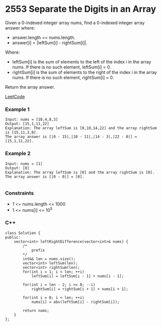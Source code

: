 # 2553 Separate the Digits in an Array

Given a 0-indexed integer array nums, find a 0-indexed integer array answer where:

* answer.length == nums.length.
* answer[i] = |leftSum[i] - rightSum[i]|.

Where:

* leftSum[i] is the sum of elements to the left of the index i in the array nums. If there is no such element, leftSum[i] = 0.
* rightSum[i] is the sum of elements to the right of the index i in the array nums. If there is no such element, rightSum[i] = 0.

Return the array answer.
 
[LeetCode](https://leetcode.cn/problems/left-and-right-sum-differences/)


### Example 1

```
Input: nums = [10,4,8,3]
Output: [15,1,11,22]
Explanation: The array leftSum is [0,10,14,22] and the array rightSum is [15,11,3,0].
The array answer is [|0 - 15|,|10 - 11|,|14 - 3|,|22 - 0|] = [15,1,11,22].
```

### Example 2

```
Input: nums = [1]
Output: [0]
Explanation: The array leftSum is [0] and the array rightSum is [0].
The array answer is [|0 - 0|] = [0].
 
```

### Constraints

* 1 <= nums.length <= 1000
* 1 <= nums[i] <= 10<sup>5</sup>

### C++ 

```
class Solution {
public:
    vector<int> leftRightDifference(vector<int>& nums) {
        /*
            prefix
        */
        int&& len = nums.size();
        vector<int> leftSum(len);
        vector<int> rightSum(len);
        for(int i = 1; i < len; ++i)
            leftSum[i] = leftSum[i - 1] + nums[i - 1];
        
        for(int i = len - 2; i >= 0; --i)
            rightSum[i] = rightSum[i + 1] + nums[i + 1];

        for(int i = 0; i < len; ++i)
            nums[i] = abs(leftSum[i] - rightSum[i]);
        
        return nums;
    }
};
```